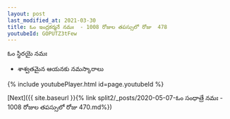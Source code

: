 ```yaml
---
layout: post
last_modified_at: 2021-03-30
title: ఓం ఇంద్రకర్మనే నమః  - 1008 రోజుల తపస్సులో రోజు  478
youtubeId: GOPUTZ3tFew
---
```

 
 
 ఓం స్థిరయై నమః  
 
 - శాశ్వతమైన ఆయనకు నమస్కారాలు 
 
  
 
  
 
 
 
 
 
 


{% include youtubePlayer.html id=page.youtubeId %}
 
[Next]({{ site.baseurl }}{% link  split2/_posts/2020-05-07-ఓం సంధాత్రే నమః  - 1008 రోజుల తపస్సులో రోజు  470.md%})
 
